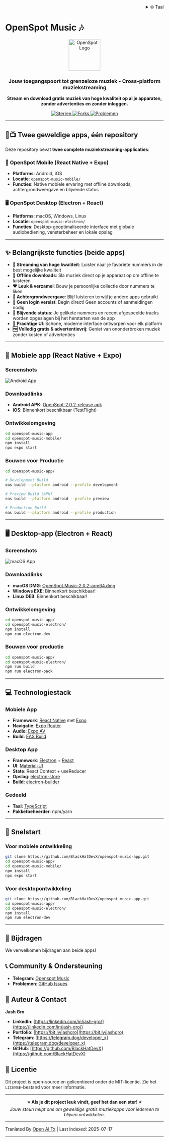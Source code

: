 <div align="right">
  <details>
    <summary >🌐 Taal</summary>
    <div>
      <div align="center">
        <a href="https://openaitx.github.io/view.html?user=BlackHatDevX&project=openspot-music-app&lang=en">English</a>
        | <a href="https://openaitx.github.io/view.html?user=BlackHatDevX&project=openspot-music-app&lang=zh-CN">简体中文</a>
        | <a href="https://openaitx.github.io/view.html?user=BlackHatDevX&project=openspot-music-app&lang=zh-TW">繁體中文</a>
        | <a href="https://openaitx.github.io/view.html?user=BlackHatDevX&project=openspot-music-app&lang=ja">日本語</a>
        | <a href="https://openaitx.github.io/view.html?user=BlackHatDevX&project=openspot-music-app&lang=ko">한국어</a>
        | <a href="https://openaitx.github.io/view.html?user=BlackHatDevX&project=openspot-music-app&lang=hi">हिन्दी</a>
        | <a href="https://openaitx.github.io/view.html?user=BlackHatDevX&project=openspot-music-app&lang=th">ไทย</a>
        | <a href="https://openaitx.github.io/view.html?user=BlackHatDevX&project=openspot-music-app&lang=fr">Français</a>
        | <a href="https://openaitx.github.io/view.html?user=BlackHatDevX&project=openspot-music-app&lang=de">Deutsch</a>
        | <a href="https://openaitx.github.io/view.html?user=BlackHatDevX&project=openspot-music-app&lang=es">Español</a>
        | <a href="https://openaitx.github.io/view.html?user=BlackHatDevX&project=openspot-music-app&lang=it">Itapano</a>
        | <a href="https://openaitx.github.io/view.html?user=BlackHatDevX&project=openspot-music-app&lang=ru">Русский</a>
        | <a href="https://openaitx.github.io/view.html?user=BlackHatDevX&project=openspot-music-app&lang=pt">Português</a>
        | <a href="https://openaitx.github.io/view.html?user=BlackHatDevX&project=openspot-music-app&lang=nl">Nederlands</a>
        | <a href="https://openaitx.github.io/view.html?user=BlackHatDevX&project=openspot-music-app&lang=pl">Polski</a>
        | <a href="https://openaitx.github.io/view.html?user=BlackHatDevX&project=openspot-music-app&lang=ar">العربية</a>
        | <a href="https://openaitx.github.io/view.html?user=BlackHatDevX&project=openspot-music-app&lang=fa">فارسی</a>
        | <a href="https://openaitx.github.io/view.html?user=BlackHatDevX&project=openspot-music-app&lang=tr">Türkçe</a>
        | <a href="https://openaitx.github.io/view.html?user=BlackHatDevX&project=openspot-music-app&lang=vi">Tiếng Việt</a>
        | <a href="https://openaitx.github.io/view.html?user=BlackHatDevX&project=openspot-music-app&lang=id">Bahasa Indonesia</a>
      </div>
    </div>
  </details>
</div>

# OpenSpot Music 🎶

<p align="center">
 <img width="100" alt="OpenSpot Logo" src="https://github.com/user-attachments/assets/9f56500d-d950-48c6-a362-bcbc74be88cb" />
</p>

<h3 align="center">Jouw toegangspoort tot grenzeloze muziek - Cross-platform muziekstreaming</h3>

<p align="center">
  <strong>Stream en download gratis muziek van hoge kwaliteit op al je apparaten, zonder advertenties en zonder inloggen.</strong>
</p>

<p align="center">
  <a href="https://github.com/BlackHatDevX/openspot-music-app/stargazers">
    <img src="https://img.shields.io/github/stars/BlackHatDevX/openspot-music-app?style=for-the-badge&color=ffd700" alt="Sterren">
  </a>
  <a href="https://github.com/BlackHatDevX/openspot-music-app/network/members">
    <img src="https://img.shields.io/github/forks/BlackHatDevX/openspot-music-app?style=for-the-badge&color=84b4a3" alt="Forks">
  </a>
  <a href="https://github.com/BlackHatDevX/openspot-music-app/issues">
    <img src="https://img.shields.io/github/issues/BlackHatDevX/openspot-music-app?style=for-the-badge&color=f38ba8" alt="Problemen">
  </a>
</p>

---

## 📱📺 Twee geweldige apps, één repository

Deze repository bevat **twee complete muziekstreaming-applicaties**:

### 🎵 **OpenSpot Mobile** (React Native + Expo)
- **Platforms**: Android, iOS
- **Locatie**: `openspot-music-mobile/`
- **Functies**: Native mobiele ervaring met offline downloads, achtergrondweergave en blijvende status

### 🖥️ **OpenSpot Desktop** (Electron + React)
- **Platforms**: macOS, Windows, Linux
- **Locatie**: `openspot-music-electron/`
- **Functies**: Desktop-geoptimaliseerde interface met globale audiobediening, vensterbeheer en lokale opslag

---

## ✨ Belangrijkste functies (beide apps)

- **🎵 Streaming van hoge kwaliteit**: Luister naar je favoriete nummers in de best mogelijke kwaliteit
- **💾 Offline downloads**: Sla muziek direct op je apparaat op om offline te luisteren
- **❤️ Leuk & verzamel**: Bouw je persoonlijke collectie door nummers te liken
- **🔄 Achtergrondweergave**: Blijf luisteren terwijl je andere apps gebruikt
- **🚫 Geen login vereist**: Begin direct! Geen accounts of aanmeldingen nodig
- **💾 Blijvende status**: Je gelikete nummers en recent afgespeelde tracks worden opgeslagen bij het herstarten van de app
- **🎨 Prachtige UI**: Schone, moderne interface ontworpen voor elk platform
- **🆓 Volledig gratis & advertentievrij**: Geniet van ononderbroken muziek zonder kosten of advertenties

---

## 📱 Mobiele app (React Native + Expo)

### Screenshots

![Android App](https://github.com/user-attachments/assets/5a48d1e1-c862-4cea-9d0a-a29606ac5b74)

### Downloadlinks

- **Android APK**: [OpenSpot-2.0.2-release.apk](https://github.com/BlackHatDevX/openspot-music-app/releases/download/v2.0.2/OpenSpot-2.0.2-release.apk)
- **iOS**: Binnenkort beschikbaar (TestFlight)

### Ontwikkelomgeving


```bash
cd openspot-music-app
cd openspot-music-mobile/
npm install
npx expo start
```
### Bouwen voor Productie


```bash
cd openspot-music-app/

# Development Build
eas build --platform android --profile development

# Preview Build (APK)
eas build --platform android --profile preview

# Production Build
eas build --platform android --profile production
```
---

## 🖥️ Desktop-app (Electron + React)

### Screenshots

![macOS App](https://github.com/user-attachments/assets/1cb18d3f-4986-4eb2-9cd2-1b606fbf31db)

### Downloadlinks

- **macOS DMG**: [OpenSpot.Music-2.0.2-arm64.dmg](https://github.com/BlackHatDevX/openspot-music-app/releases/download/v2.0.2/OpenSpot.Music-2.0.2-arm64.dmg)
- **Windows EXE**: Binnenkort beschikbaar!
- **Linux DEB**: Binnenkort beschikbaar!

### Ontwikkelomgeving


```bash
cd openspot-music-app/
cd openspot-music-electron/
npm install
npm run electron-dev
```
### Bouwen voor productie


```bash
cd openspot-music-app/
cd openspot-music-electron/
npm run build
npm run electron-pack
```
---


## 💻 Technologiestack

### Mobiele App
- **Framework**: [React Native](https://reactnative.dev/) met [Expo](https://expo.dev/)
- **Navigatie**: [Expo Router](https://expo.github.io/router/)
- **Audio**: [Expo AV](https://docs.expo.dev/versions/latest/sdk/av/)
- **Build**: [EAS Build](https://docs.expo.dev/build/introduction/)

### Desktop App
- **Framework**: [Electron](https://www.electronjs.org/) + [React](https://reactjs.org/)
- **UI**: [Material-UI](https://mui.com/)
- **State**: React Context + useReducer
- **Opslag**: [electron-store](https://github.com/sindresorhus/electron-store)
- **Build**: [electron-builder](https://www.electron.build/)

### Gedeeld
- **Taal**: [TypeScript](https://www.typescriptlang.org/)
- **Pakketbeheerder**: npm/yarn

---

## 🚀 Snelstart

### Voor mobiele ontwikkeling

```bash
git clone https://github.com/BlackHatDevX/openspot-music-app.git
cd openspot-music-app/
cd openspot-music-mobile/
npm install
npx expo start
```
### Voor desktopontwikkeling

```bash
git clone https://github.com/BlackHatDevX/openspot-music-app.git
cd openspot-music-app/
cd openspot-music-electron/
npm install
npm run electron-dev
```
---

## 🤝 Bijdragen

We verwelkomen bijdragen aan beide apps!
## 📞 Community & Ondersteuning

- **Telegram**: [Openspot Music](https://telegram.dog/Openspot_Music)
- **Problemen**: [GitHub Issues](https://github.com/BlackHatDevX/openspot-music-app/issues)

## 👤 Auteur & Contact

**Jash Gro**

- **LinkedIn**: [https://linkedin.com/in/jash-gro/](https://linkedin.com/in/jash-gro/)
- **Portfolio**: [https://bit.ly/jashgro](https://bit.ly/jashgro)
- **Telegram**: [https://telegram.dog/deveIoper_x](https://telegram.dog/deveIoper_x)
- **GitHub**: [https://github.com/BlackHatDevX](https://github.com/BlackHatDevX)

## 📄 Licentie

Dit project is open-source en gelicentieerd onder de MIT-licentie. Zie het `LICENSE`-bestand voor meer informatie.

---

<p align="center">
  <strong>⭐ Als je dit project leuk vindt, geef het dan een ster! ⭐</strong>
  <br />
  <em>Jouw steun helpt ons om geweldige gratis muziekapps voor iedereen te blijven ontwikkelen.</em>
</p> 



---

Tranlated By [Open Ai Tx](https://github.com/OpenAiTx/OpenAiTx) | Last indexed: 2025-07-17

---